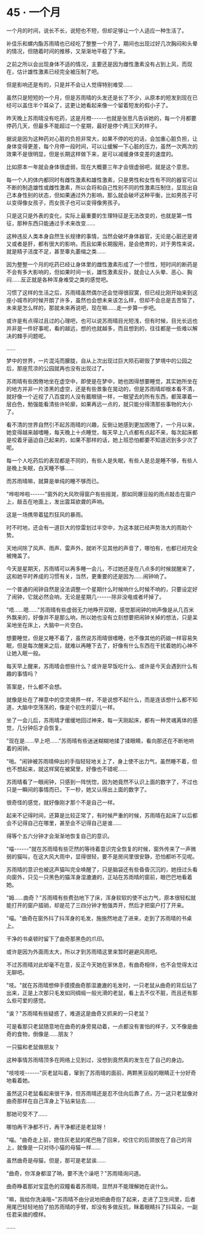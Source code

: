 <link rel="stylesheet" href="../styles/text.css" />
<h1>45 · 一个月</h1>

一个月的时间，说长不长，说短也不短，但却足够让一个人适应一种生活了。

补佳乐和螺内酯苏雨晴也已经吃了整整一个月了，期间也出现过好几次胸闷和头晕的情况，但随着时间的推移，又渐渐地平稳了下来。

之前之所以会出现身体不适的情况，主要还是因为雌性激素没有占到上风，而现在，估计雄性激素已经完全被压制了吧。

但是影响还是有的，只是并不会让人觉得特别难受......

虽然只是短短的一个月，但是苏雨晴的头发还是长了不少，从原本的短发到现在已经可以盖住半个耳朵了，这更让她看起来像一个留着短发的假小子了。

昨天晚上苏雨晴没有吃药，这是月橙------也就是张思凡告诉她的，每一个月都要停药几天，但最多不能超过一个星期，最好是停个两三天的样子。

据说是因为这种药对心脏的负担非常大，如果不停的吃的话，会加重心脏负担，让身体变得更差，每个月停一段时间，可以让缓解一下心脏的压力，虽然一次两次的效果不是很明显，但是长期这样做下来，是可以减缓身体变差的速度的。

比如原本一年就会身体很虚弱，现在大概要三年才会很虚弱吧，就是这个意思。

每一个人的体内都同时有雌性激素和雄性激素，只是男性和女性有不同的器官可以不断的制造雄性或雌性激素，所以会将和自己性别不同的性激素压制住，显现出自己本身性别的状态，但如果通过外力影响，那么就会破坏这种平衡，比如男孩子可以变得像女孩子，而女孩子也可以变得像男孩子。

只是这只是外表的变化，实际上最重要的生理特征是无法改变的，也就是第一性征，那种东西只能通过手术来改变......

这种违反人类本身自然生长规律的事情，当然会破坏身体器官，无论是心脏还是肾又或者是肝，都有很大的影响，而且如果长期服用，是会绝育的，对于男性来说，就是精子活度不足，甚至睾丸萎缩之类......

因为整整一个月的吃药已经让身体里的雌性激素形成了一个惯性，短时间的断药是不会有多大影响的，但如果时间一长，雄性激素反扑，就会让人头晕、恶心、胸闷......反正就是各种浑身难受之类的感觉吧。

习惯了这样的生活之后，苏雨晴虽然偶尔还会觉得很寂寞，但已经比刚开始来到这座小城市的时候开朗了许多，虽然也会想未来该怎么样，但却不会总是去苦恼了，未来是怎么样的，那就未来再说吧，现在嘛......走一步算一步吧。

或许是有点得过且过的心理吧，也可以说苏雨晴目光短浅，但有时候，目光长远也并非是一件好事呢，看的越远，想的也就越多，而且想到的，往往都是一些难以解决的棘手问题呢。

......

梦中的世界，一片混沌而朦胧，自从上次出现过巨大陨石砸毁了梦境中的公园之后，那座荒凉的公园就再也没有出现过了。

苏雨晴有些困倦地坐在虚空中，即使是在梦中，她也困得想要睡觉，其实她所坐在的地方并非一片漆黑的虚空，还是有些景象在晃动的，但是苏雨晴却根本看不清，就好像一个近视了八百度的人没有戴眼镜一样，一眼望去的所有东西，都笼罩着一层白色，勉强能看清些许轮廓，如果再远一点的，就只能分得清那些事物的大小了。

看不清的世界自然引不起苏雨晴的兴趣，反倒让她感到更加困倦了，一个月以来，她变得越来越嗜睡，每天晚上十点睡觉，每天早上八点都有点起不来，每次起床都是咬着牙逼迫自己起来的，如果不那样的话，她上班恐怕都要不知道迟到多少次了呢。

每一个人吃药后的表现都是不同的，有些人是失眠，有些人是总是睡不够，有些人是晚上失眠，白天睡不够......

而苏雨晴嘛，就算是单纯的睡不够而已。

"哗啦哗啦------"窗外的大风吹得窗户有些摇晃，那如同爆豆般的雨点敲击在窗户上，敲击在地面上，发出震耳欲聋的声响。

这是一场携带着猛烈狂风的暴雨。

时不时地，还会有一道巨大的惊雷划过半空中，为这本就已经声势浩大的雨助个势。

天地间除了风声、雨声、雷声外，就听不见其他的声音了，哪怕有，也都已经完全被掩盖了。

今天是星期天，苏雨晴可以再多睡一会儿，不过她还是在八点多的时候就醒来了，这和她平时养成的习惯有关，当然，更重要的还是因为......闹钟响了。

一个普通的闹钟自然是没法调整一个星期什么时候响什么时候不响的，只要设定好了闹钟，它就必然会响，无论是星期几------除非没电或者坏掉了。

"唔......嗯......"苏雨晴有些虚弱无力地睁开双眼，感觉那闹钟的响声像是从几百米外飘来的，好像并不是那么响，所以她也没有立刻想要把闹钟关掉的想法，只是呆呆地坐在床上，大脑中一片空白。

想要睡觉，但是又睡不着了，虽然说苏雨晴很嗜睡，也不像其他的药娘一样容易失眠，但是每次醒来之后，就难以再睡下去了，好像有什么东西在干扰着她的心神不让她入眠一般。

每天早上醒来，苏雨晴会想些什么？或许是早饭吃什么、或许是今天会遇到什么有趣的事情吗？

答案是，什么都不会想。

就像是处在了禅意中的空灵境界一样，不是说想不起什么，而是连该想什么都不知道，大脑中空荡荡的，像是个初生的婴儿一样。

坐了一会儿后，苏雨晴才缓缓地回过神来，每一天刚起床，都有一种灵魂离体的感觉，几分钟后才会恢复。

"现在是......早上吧......"苏雨晴有些迷迷糊糊地揉了揉眼睛，看向那还在不断地响着的闹钟。

"啪。"闹钟被苏雨晴伸出的手指轻轻地关上了，身上使不出力气，虽然睡不着，但也不想起来，就这样窝在被窝里，好像也不错呢......

苏雨晴看了一眼闹钟，只感到一阵恍惚，因为她竟然不认识上面的数字了，不过也只是一瞬间的事情而已，下一秒，她又认得出上面的数字了。

很奇怪的感觉，就好像刚才那个不是自己一样。

起来不记得时间，还算是比较正常了，有时候严重的时候，苏雨晴在起床了以后都会不记得自己在哪里，甚至会不记得自己是谁......

得等个五六分钟才会渐渐地恢复自己的意识。

"喵------"就在苏雨晴有些茫然的等待着意识完全恢复的时候，窗外传来了一声微弱的猫叫，在这大风大雨中，显得很轻，要不是房间里很安静，恐怕都听不见呢。

苏雨晴的意识也被这声猫叫完全唤醒了，只是脑袋还有些昏昏沉沉的，她扭过头看向窗外，只见一只黑色的猫浑身湿漉漉的，正站在苏雨晴的窗前，眼巴巴地看着她。

"姆......曲奇？"苏雨晴有些费劲地下了床，浑身软软的使不出力气，原本很轻松就能打开的窗户插销，却是花了三四分钟才勉强弄开，然后才把窗户打了开来。

"喵。"曲奇在窗外抖了抖浑身的毛发，施施然地走了进来，走到了苏雨晴的书桌上。

干净的书桌顿时留下了曲奇那黑色的爪印。

或许是因为外面雨太大，所以才到苏雨晴这里来暂时避避风雨吧。

不过苏雨晴对此却毫不在意，反正今天她在家休息，有曲奇相伴，也不会觉得太过无聊吧。

"吱。"就在苏雨晴想伸手摸摸曲奇那湿漉漉的毛发时，一只老鼠从曲奇的背后钻了出来，正是上次那只毛发如同绸缎一般光滑的老鼠，看上去不仅不脏，而且还有那么些可爱的感觉。

"诶？"苏雨晴有些疑惑了，难道这是曲奇又抓来的一只老鼠？

可是看那只老鼠随意地在曲奇的身旁晃动着，一点都没有害怕的样子，又不像是曲奇的食物，倒像是......朋友？

一只猫和老鼠做朋友？

这种事情苏雨晴顶多在网络上见到过，没想到竟然真的发生在了自己的身边。

"吱吱吱------"灰老鼠叫着，窜到了苏雨晴的面前，两颗黑豆般的眼睛正十分好奇地看着她。

虽然这只老鼠看起来很干净，但苏雨晴还是忍不住向后靠了点，万一这只老鼠像对曲奇那样在自己浑身上下钻来钻去......

那她可受不了......

哪怕再干净都不行，再干净都还是老鼠呀！

"喵。"曲奇走上前，摁住灰老鼠的尾巴拖了回来，咬住它的后颈放在了自己的背上，就像是一只对待小猫的母猫一样......

虽然曲奇是母猫，但是，那可是老鼠诶......

"曲奇，你浑身都湿了呐，要不洗个澡吧？"苏雨晴询问道。

曲奇睁着那对宝蓝色的双瞳看着苏雨晴，显然并不能理解她在说什么。

"嘛，我给你洗澡哦\~"苏雨晴不由分说地把曲奇抱了起来，走进了卫生间里，后者用尾巴轻轻地拍了拍苏雨晴的手臂，却没有多做反抗，眯着眼睛抖了抖耳朵，一副任君采摘的模样。

......
